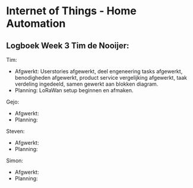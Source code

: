 # Internet of Things - Home Automation

## Logboek Week 3 Tim de Nooijer: 

Tim:
- Afgwerkt: Userstories afgewerkt, deel engeneering tasks afgewerkt, benodigheden afgewerkt, product service vergelijking afgewerkt, taak verdeling ingedeeld, samen gewerkt aan blokken diagram.
- Planning: LoRaWan setup beginnen en afmaken.

Gejo:
- Afgwerkt:
- Planning:

Steven:
- Afgwerkt:
- Planning:

Simon:
- Afgwerkt:
- Planning:

